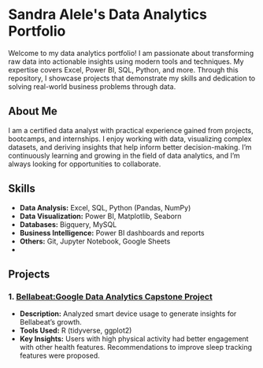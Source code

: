 # Sandra Alele's Data Analytics Portfolio

Welcome to my data analytics portfolio! I am passionate about transforming raw data into actionable insights using modern tools and techniques. My expertise covers Excel, Power BI, SQL, Python, and more. Through this repository, I showcase projects that demonstrate my skills and dedication to solving real-world business problems through data.

##  **About Me**
I am a certified data analyst with practical experience gained from projects, bootcamps, and internships. I enjoy working with data, visualizing complex datasets, and deriving insights that help inform better decision-making. I’m continuously learning and growing in the field of data analytics, and I’m always looking for opportunities to collaborate.

##  **Skills**
- **Data Analysis:** Excel, SQL, Python (Pandas, NumPy)
- **Data Visualization:** Power BI, Matplotlib, Seaborn
- **Databases:** Bigquery, MySQL
- **Business Intelligence:** Power BI dashboards and reports
- **Others:** Git, Jupyter Notebook, Google Sheets
- 
##  **Projects**
### 1. **[Bellabeat:Google Data Analytics Capstone Project](https://www.kaggle.com/code/sandraealele/bellabeat-google-data-analytics-capstone-project)**
- **Description:** Analyzed smart device usage to generate insights for Bellabeat’s growth.
- **Tools Used:** R (tidyverse, ggplot2)
- **Key Insights:** Users with high physical activity had better engagement with other health features. Recommendations to improve sleep tracking features were proposed.
